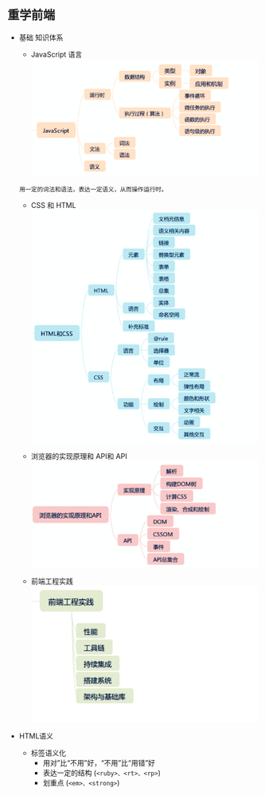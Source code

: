 # `重学前端`
<!-- ![Alt text](./assets/relearn-00.jpg) -->
- 基础 知识体系
    - JavaScript 语言
    ![Alt text](./assets/relearn-01.jpg)
    ```
    用一定的词法和语法，表达一定语义，从而操作运行时。
    ```
    - CSS 和 HTML
    ![Alt text](./assets/relearn-02.jpg)

    - 浏览器的实现原理和 API和 API
    ![Alt text](./assets/relearn-03.jpg)

    - 前端工程实践
    ![Alt text](./assets/relearn-04.jpg)

- HTML语义
    - 标签语义化
        - 用对”比“不用”好，“不用”比“用错”好
        - 表达一定的结构 (`<ruby>、<rt>、<rp>`)
        - 划重点 (`<em>、<strong>`)
